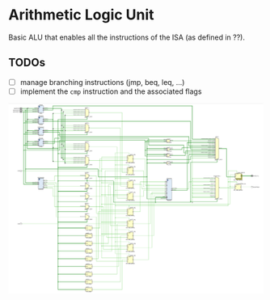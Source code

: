 # Arithmetic Logic Unit

Basic ALU that enables all the instructions of the ISA (as defined in ??).

## TODOs
 - [ ] manage branching instructions (jmp, beq, leq, ...)
 - [ ] implement the `cmp` instruction and the associated flags

![alt text](https://github.com/denishoornaert/SimpleSoftcoreArchitecture/blob/alu/images/alu.png)
